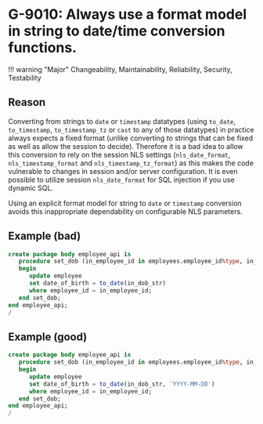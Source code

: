 # G-9010: Always use a format model in string to date/time conversion functions.

!!! warning "Major"
    Changeability, Maintainability, Reliability, Security, Testability

## Reason

Converting from strings to `date` or `timestamp` datatypes (using `to_date`, `to_timestamp`, `to_timestamp_tz` or `cast` to any of those datatypes) in practice always expects a fixed format (unlike converting *to* strings that can be fixed as well as allow the session to decide). Therefore it is a bad idea to allow this conversion to rely on the session NLS settings (`nls_date_format`, `nls_timestamp_format` and `nls_timestamp_tz_format`) as this makes the code vulnerable to changes in session and/or server configuration. It is even possible to utilize session `nls_date_format` for SQL injection if you use dynamic SQL.

Using an explicit format model for string to `date` or `timestamp` conversion avoids this inappropriate dependability on configurable NLS parameters.

## Example (bad)

``` sql
create package body employee_api is
   procedure set_dob (in_employee_id in employees.employee_id%type, in_dob_str in varchar2) is
   begin
      update employee
      set date_of_birth = to_date(in_dob_str)
      where employee_id = in_employee_id;
   end set_dob;
end employee_api;
/
```

## Example (good)

``` sql
create package body employee_api is
   procedure set_dob (in_employee_id in employees.employee_id%type, in_dob_str in varchar2) is
   begin
      update employee
      set date_of_birth = to_date(in_dob_str, 'YYYY-MM-DD')
      where employee_id = in_employee_id;
   end set_dob;
end employee_api;
/
```